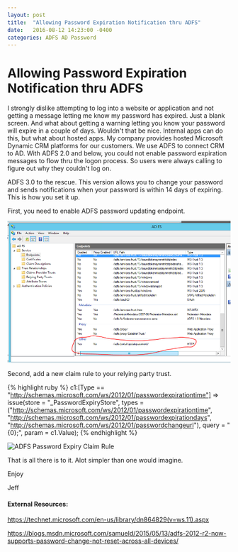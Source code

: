 ```yaml
---
layout: post
title:  "Allowing Password Expiration Notification thru ADFS"
date:   2016-08-12 14:23:00 -0400
categories: ADFS AD Password
---
```

# Allowing Password Expiration Notification thru ADFS # 

I strongly dislike attempting to log into a website or application and not getting a message letting me know my password has expired.  Just a blank screen.  And what about getting a warning letting you know your password will expire in a couple of days.  Wouldn't that be nice.  Internal apps can do this, but what about hosted apps.  My company provides hosted Microsoft Dynamic CRM platforms for our customers.  We use ADFS to connect CRM to AD.  With ADFS 2.0 and below, you could not enable password expiration messages to flow thru the logon process.  So users were always calling to figure out why they couldn't log on.  

ADFS 3.0 to the rescue.  This version allows you to change your password and sends notifications when your password is within 14 days of expiring.  This is how you set it up.

First, you need to enable ADFS password updating endpoint.

![ADFS Enable Password Update Endpoint](https://github.com/jeffbuenting/jeffbuenting.github.io/blob/master/Images/ADFSEnableUpdatePassword.PNG)

Second, add a new claim rule to your relying party trust.

{% highlight ruby %} 
c1:[Type == "http://schemas.microsoft.com/ws/2012/01/passwordexpirationtime"]
=> issue(store = "_PasswordExpiryStore", types = ("http://schemas.microsoft.com/ws/2012/01/passwordexpirationtime", "http://schemas.microsoft.com/ws/2012/01/passwordexpirationdays", "http://schemas.microsoft.com/ws/2012/01/passwordchangeurl"), query = "{0};", param = c1.Value);
{% endhighlight %} 

![ADFS Password Expiry Claim Rule](https://github.com/jeffbuenting/jeffbuenting.github.io/tree/master/Images/ADFSPasswordExpiryClaimRule.PNG)

That is all there is to it.  Alot simpler than one would imagine.

Enjoy

Jeff

#### External Resources: ####    
<https://technet.microsoft.com/en-us/library/dn864829(v=ws.11).aspx>

<https://blogs.msdn.microsoft.com/samueld/2015/05/13/adfs-2012-r2-now-supports-password-change-not-reset-across-all-devices/>

